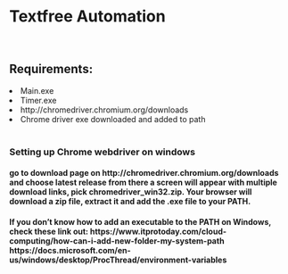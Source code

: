 <h1> Textfree Automation </h1>
    <br>
<h2>Requirements:</h2>
<li>Main.exe</li>
<li>Timer.exe</li>
<li>http://chromedriver.chromium.org/downloads</li>
<li>Chrome driver exe downloaded and added to path</li>
    <br>
<h3>Setting up Chrome webdriver on windows</h3>
<h4>go to download page on http://chromedriver.chromium.org/downloads and choose latest release from there a screen will appear with multiple download links, pick chromedriver_win32.zip. Your browser will download a zip file, extract it and add the .exe file to your PATH.</h4>
<h4>
If you don’t know how to add an executable to the PATH on Windows, check these link out:
https://www.itprotoday.com/cloud-computing/how-can-i-add-new-folder-my-system-path
https://docs.microsoft.com/en-us/windows/desktop/ProcThread/environment-variables
</h4>